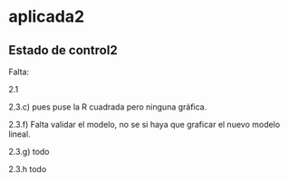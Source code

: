 # aplicada2

## Estado de control2

Falta:

2.1

2.3.c) pues puse la R cuadrada pero ninguna gráfica.

2.3.f) Falta validar el modelo, no se si haya que graficar el nuevo modelo lineal.

2.3.g) todo

2.3.h todo
